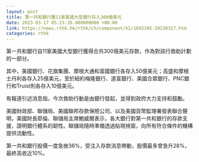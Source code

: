 ```yaml
---
layout: post
title: 第一共和銀行獲11家美國大型銀行存入300億美元
date: 2023-03-17 05:23:26.000000000 +08:00
link: https://news.rthk.hk/rthk/ch/component/k2/1692305-20230317.htm
categories: rthk
---
```


第一共和銀行自11家美國大型銀行獲得合共300億美元存款，作為對該行救助計劃的一部分。

其中，美國銀行、花旗集團、摩根大通和富國銀行各存入50億美元；高盛和摩根士丹利各存入25億美元，至於紐約梅隆銀行、道富銀行、美國合眾銀行、PNC銀行和Truist則各存入10億美元。

有報道引述消息指，今次救助行動是由銀行發起，並得到政府大力支持和鼓勵。

美國財政部、聯儲局、美國聯邦存款保險公司、以及美國貨幣監理署發表聯合聲明，美國財長耶倫、聯儲局主席鮑威爾表示，各大銀行對第一共和銀行的存款支援，證明銀行體系的韌性。聯儲局隨時準備透過貼現視窗，向所有符合條件的機構提供流動性。

第一共和銀行股價一度急挫36%，受注入存款消息帶動，股價最多曾急升28%，最終高收近10%。
